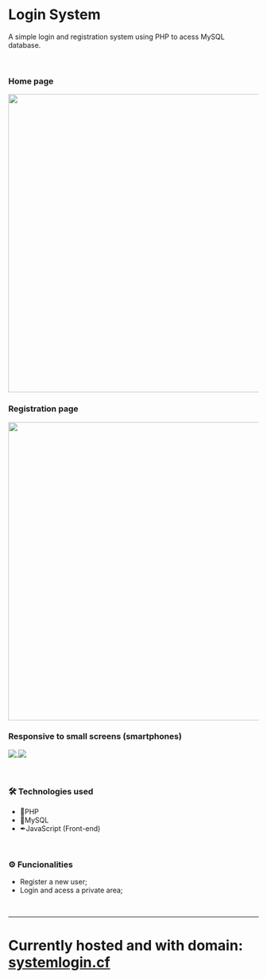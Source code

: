 # Login System
A simple login and registration system using PHP to acess MySQL database.

<br>

### Home page
<img width="600px" src="https://i.imgur.com/AYvS6vm.png">

<br>

### Registration page
<img width="600px" src="https://i.imgur.com/XLrWEvj.png">

<br>

### Responsive to small screens (smartphones)
<img src="https://i.imgur.com/9fxCt00.png">.<img src="https://i.imgur.com/nJx2TTl.png">

<br>

### 🛠 Technologies used
  + 🐘PHP
  + 🐬MySQL
  + ✒JavaScript (Front-end)
  
<br>
  
### ⚙ Funcionalities
  + Register a new user;
  + Login and acess a private area;
<br>
<hr>
  
# Currently hosted and with domain: <a href="systemlogin.cf" target="_blank">systemlogin.cf</a>
